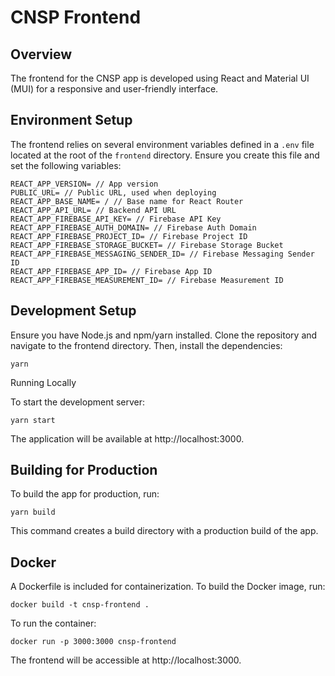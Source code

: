 # CNSP Frontend

## Overview

The frontend for the CNSP app is developed using React and Material UI (MUI) for a responsive and user-friendly interface.

## Environment Setup

The frontend relies on several environment variables defined in a `.env` file located at the root of the `frontend` directory. Ensure you create this file and set the following variables:

```plaintext
REACT_APP_VERSION= // App version
PUBLIC_URL= // Public URL, used when deploying
REACT_APP_BASE_NAME= / // Base name for React Router
REACT_APP_API_URL= // Backend API URL
REACT_APP_FIREBASE_API_KEY= // Firebase API Key
REACT_APP_FIREBASE_AUTH_DOMAIN= // Firebase Auth Domain
REACT_APP_FIREBASE_PROJECT_ID= // Firebase Project ID
REACT_APP_FIREBASE_STORAGE_BUCKET= // Firebase Storage Bucket
REACT_APP_FIREBASE_MESSAGING_SENDER_ID= // Firebase Messaging Sender ID
REACT_APP_FIREBASE_APP_ID= // Firebase App ID
REACT_APP_FIREBASE_MEASUREMENT_ID= // Firebase Measurement ID
```

## Development Setup

Ensure you have Node.js and npm/yarn installed. Clone the repository and navigate to the frontend directory. Then, install the dependencies:

```
yarn
```

Running Locally

To start the development server:

```
yarn start
```

The application will be available at http://localhost:3000.

## Building for Production

To build the app for production, run:

```
yarn build
```

This command creates a build directory with a production build of the app.

## Docker

A Dockerfile is included for containerization. To build the Docker image, run:

```
docker build -t cnsp-frontend .
```

To run the container:

```
docker run -p 3000:3000 cnsp-frontend
```

The frontend will be accessible at http://localhost:3000.
